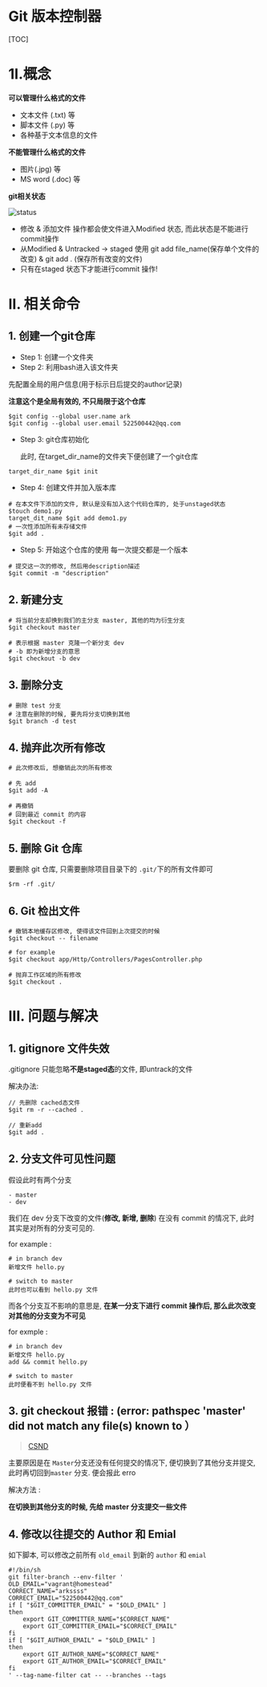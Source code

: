# Git 版本控制器
[TOC]

# 1I.概念

**可以管理什么格式的文件**

* 文本文件 (.txt) 等
* 脚本文件 (.py) 等
* 各种基于文本信息的文件



**不能管理什么格式的文件**

* 图片(.jpg) 等
* MS word (.doc) 等



**git相关状态**

![status](/Users/ark/%E6%96%87%E6%A1%A3%E7%AC%94%E8%AE%B0/%E5%90%8E%E7%AB%AF%E6%8A%80%E6%9C%AF%E6%96%87%E6%A1%A3%E7%AC%94%E8%AE%B0/Git/status.png)

- 修改 & 添加文件 操作都会使文件进入Modified 状态, 而此状态是不能进行commit操作
- 从Modified & Untracked -> staged 使用 git add file_name(保存单个文件的改变) & git add . (保存所有改变的文件)
- 只有在staged 状态下才能进行commit 操作!



# II. 相关命令



## 1. 创建一个git仓库

* Step 1: 创建一个文件夹
* Step 2: 利用bash进入该文件夹

先配置全局的用户信息(用于标示日后提交的author记录)

**注意这个是全局有效的, 不只局限于这个仓库**

~~~shell
$git config --global user.name ark
$git config --global user.email 522500442@qq.com
~~~

* Step 3: git仓库初始化

  此时, 在target_dir_name的文件夹下便创建了一个git仓库

~~~shell
target_dir_name $git init
~~~

* Step 4: 创建文件并加入版本库

~~~shell
# 在本文件下添加的文件, 默认是没有加入这个代码仓库的, 处于unstaged状态
$touch demo1.py
target_dit_name $git add demo1.py
# 一次性添加所有未存储文件
$git add .
~~~

* Step 5: 开始这个仓库的使用 每一次提交都是一个版本

~~~shell
# 提交这一次的修改, 然后用description描述
$git commit -m "description"
~~~



## 2. 新建分支

~~~shell
# 将当前分支却换到我们的主分支 master, 其他的均为衍生分支
$git checkout master

# 表示根据 master 克隆一个新分支 dev
# -b 即为新增分支的意思
$git checkout -b dev
~~~



## 3. 删除分支

~~~shell
# 删除 test 分支
# 注意在删除的时候, 要先将分支切换到其他
$git branch -d test
~~~



## 4. 抛弃此次所有修改

~~~shell
# 此次修改后, 想撤销此次的所有修改

# 先 add
$git add -A

# 再撤销
# 回到最近 commit 的内容
$git checkout -f
~~~



## 5. 删除 Git 仓库

要删除 git 仓库, 只需要删除项目目录下的 `.git/`下的所有文件即可

~~~shell
$rm -rf .git/
~~~



## 6. Git 检出文件

~~~shell
# 撤销本地缓存区修改, 使得该文件回到上次提交的时候
$git checkout -- filename

# for example
$git checkout app/Http/Controllers/PagesController.php

# 抛弃工作区域的所有修改
$git checkout . 
~~~


















# III. 问题与解决
## 1. gitignore 文件失效

.gitignore 只能忽略**不是staged态**的文件, 即untrack的文件

解决办法:

~~~shell
// 先删除 cached态文件
$git rm -r --cached .

// 重新add
$git add .
~~~



## 2. 分支文件可见性问题

假设此时有两个分支

~~~
- master
- dev
~~~

我们在 dev 分支下改变的文件(**修改, 新增, 删除**) 在没有 commit 的情况下, 此时其实是对所有的分支可见的.

for example  :

~~~
# in branch dev
新增文件 hello.py

# switch to master 
此时也可以看到 hello.py 文件
~~~

而各个分支互不影响的意思是, **在某一分支下进行 commit 操作后, 那么此次改变对其他的分支变为不可见**

for exmple :

~~~
# in branch dev
新增文件 hello.py
add && commit hello.py

# switch to master
此时便看不到 hello.py 文件
~~~



## 3. git checkout 报错 : (error: pathspec 'master' did not match any file(s) known to ）

> [CSND](http://www.itboth.com/d/NjMvYz/error-git-file)

主要原因是在 `Master`分支还没有任何提交的情况下, 便切换到了其他分支并提交, 此时再切回到`master` 分支. 便会报此 erro

解决方法 :

**在切换到其他分支的时候, 先给 master 分支提交一些文件**



## 4. 修改以往提交的 Author 和 Emial

如下脚本, 可以修改之前所有 `old_email` 到新的 `author` 和 `emial`

~~~shell
#!/bin/sh
git filter-branch --env-filter '
OLD_EMAIL="vagrant@homestead"
CORRECT_NAME="arkssss"
CORRECT_EMAIL="522500442@qq.com"
if [ "$GIT_COMMITTER_EMAIL" = "$OLD_EMAIL" ]
then
    export GIT_COMMITTER_NAME="$CORRECT_NAME"
    export GIT_COMMITTER_EMAIL="$CORRECT_EMAIL"
fi
if [ "$GIT_AUTHOR_EMAIL" = "$OLD_EMAIL" ]
then
    export GIT_AUTHOR_NAME="$CORRECT_NAME"
    export GIT_AUTHOR_EMAIL="$CORRECT_EMAIL"
fi
' --tag-name-filter cat -- --branches --tags
~~~

























